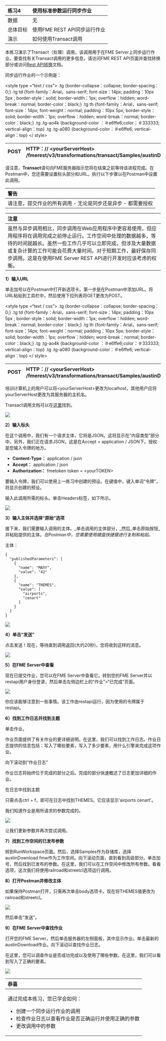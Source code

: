 |  练习4 |  使用标准参数运行同步作业 |
| :--- | :--- |
| 数据 | 无 |
| 总体目标 | 使用FME REST API同步运行作业 |
| 演示 | 如何使用Transact调用 |

本练习演示了Transact（处理）调用，该调用用于在FME Server上同步运行作业。要查找有关Transact调用的更多信息，请访问FME REST API页面并查找转换部分或访问[Rest API转换](https://docs.safe.com/fme/html/FME_REST/apidoc/v3/index.html#!/transformations)文档。

同步运行作业的一个示例是：

&lt;style type =“text / css”&gt; .tg {border-collapse：collapse; border-spacing：0;} .tg td {font-family：Arial，sans-serif; font-size：14px; padding：10px 5px ; border-style：solid; border-width：1px; overflow：hidden; word-break：normal; border-color：black;} .tg th {font-family：Arial，sans-serif; font-size：14px; font-weight：normal; padding：10px 5px; border-style：solid; border-width：1px; overflow：hidden; word-break：normal; border-color：black;} .tg .tg-ao4k {background-color ：＃e6ffe6;color：＃333333; vertical-align：top} .tg .tg-a080 {background-color：＃e6ffe6; vertical-align：top} &lt;/ style&gt;

| POST | HTTP：// &lt;yourServerHost&gt; /fmerest/v3/transformations/transact/Samples/austinDownload.fmw |
| :--- | :--- |


请注意，**Transact**语句向FME服务器指示您将在结束之前等待该进程完成。在Postman中，您还需要设置标头部分和URL。执行以下步骤以在Postman中设置此调用。

|  警告 |
| :--- |
|  请注意，提交作业的所有调用 - 无论是同步还是异步 - 都需要授权 |

|  注意 |
| :--- |
|  虽然与异步调用相比，同步调用在Web应用程序中更容易使用，但应用程序将在调用完成之前停止运行。工作空间中处理的数据越多，等待的时间就越长。虽然一些工作几乎可以立即完成，但涉及大量数据或复杂计算的工作可能会花费大量时间。对于短期工作，最好保存同步调用。这是在使用FME Server REST API进行开发时应该考虑的权衡。 |

  
**1）输入URL**

单击加号以在Postman中打开新选项卡。第一步是在Postman中添加URL。将URL粘贴到工具栏中，然后使用下拉列表将GET更改为POST。  

&lt;style type =“text / css”&gt; .tg {border-collapse：collapse; border-spacing：0;} .tg td {font-family：Arial，sans-serif; font-size：14px; padding：10px 5px ; border-style：solid; border-width：1px; overflow：hidden; word-break：normal; border-color：black;} .tg th {font-family：Arial，sans-serif; font-size：14px; font-weight：normal; padding：10px 5px; border-style：solid; border-width：1px; overflow：hidden; word-break：normal; border-color：black;} .tg .tg-ao4k {background-color ：＃e6ffe6;color：＃333333; vertical-align：top} .tg .tg-a080 {background-color：＃e6ffe6; vertical-align：top} &lt;/ style&gt;

| POST | HTTP：// &lt;yourServerHost&gt; /fmerest/v3/transformations/transact/Samples/austinDownload.fmw |
| :--- | :--- |


  
培训计算机上的用户可以将&lt;yourServerHost&gt;更改为localhost，其他用户应将yourServerHost更改为其服务器的主机名。

Transact调用文档可以在[这里](https://docs.safe.com/fme/html/FME_REST/apidoc/v3/index.html#!/transformations/transact_post_23)找到。

[![](../.gitbook/assets/image4.1.1.transacturl.png)](https://github.com/xuhengxx/FMETraining-1/tree/b47e2c2ddcf98cce07f6af233242f0087d2d374d/FMESERVER_RESTAPI4Workspaces/Images/image4.1.1.TransactURL.png)

  
**2）输入标头**

在这个调用中，我们有一个请求主体，它将是JSON。这将显示在“内容类型”部分中。另外，我们正在请求JSON，这是在Accept = application / JSON下。授权是您输入令牌的地方。

* **Content-Type：** application / json
* **Accept：** application / json
* **Authorization：** fmetoken token = &lt;yourTOKEN&gt;

要输入令牌，我们可以使用上一练习中创建的预设。在键值中，键入单词“令牌”，将显示创建的预设。

输入此调用所需的标头。单击Headers标签，如下所示。

[![](../.gitbook/assets/image4.1.2.transactpostman.png)](https://github.com/xuhengxx/FMETraining-1/tree/b47e2c2ddcf98cce07f6af233242f0087d2d374d/FMESERVER_RESTAPI4Workspaces/Images/image4.1.2.TransactPostman.png)

  
**3）输入主体并选择“原始”选项**

接下来，我们需要输入调用的主体。_单击调用的主体部分，_然后_单击原始按钮_并粘贴提供的主体。_在Postman中，您需要使用键盘快捷键进行复制和粘贴。_

主体：

```text
{
  "publishedParameters": [
    {
      "name": "MAXY",
      "value": "42"
    },
    {
      "name": "THEMES",
      "value": [
        "airports",
        "cenart"
      ]
    }
  ]
}
```

[![](../.gitbook/assets/image4.1.3.transactbody.png)](https://github.com/xuhengxx/FMETraining-1/tree/b47e2c2ddcf98cce07f6af233242f0087d2d374d/FMESERVER_RESTAPI4Workspaces/Images/image4.1.3.TransactBody.png)

  
**4）单击“发送”**

点击发送！现在，等待直到调用返回\(大约20秒\)，您将收到这样的消息。

[![](../.gitbook/assets/image4.1.4.transactresponsepostman.png)](https://github.com/xuhengxx/FMETraining-1/tree/b47e2c2ddcf98cce07f6af233242f0087d2d374d/FMESERVER_RESTAPI4Workspaces/Images/image4.1.4.TransactResponsePostman.png)

  
**5）在FME Server中查看**

现在已提交作业，您可以在FME Server中查看它。转到您的FME Server并以restapi用户身份登录，然后单击左侧边栏上的“作业”&gt;“已完成”页面。

[![](../.gitbook/assets/image4.1.5.job.png)](https://github.com/xuhengxx/FMETraining-1/tree/b47e2c2ddcf98cce07f6af233242f0087d2d374d/FMESERVER_RESTAPI4Workspaces/Images/image4.1.5.Job.png)

你应该能够注意到一些事情。该工作由restapi运行，因为使用的令牌属于restapi。

  
**6）找到工作日志并找到主题**

单击作业。

作业页面提供了有关作业的更详细说明。在这里，我们可以找到工作日志。作业日志提供的信息包括：写入了哪些要素，写入了多少要素，用什么引擎来完成这项作业。

  
 向下滚动到“作业日志”

作业日志将始终位于完成的部分之后。完成的部分快速概述了日志更加详细的作业。

  
 在日志中找到主题

只需点击ctrl + f，即可在日志中找到THEMES。它应该显示'airports cenart'。

我们知道作业是用所请求的参数完成的。

[![](../.gitbook/assets/image4.1.5b.themes.png)](https://github.com/xuhengxx/FMETraining-1/tree/b47e2c2ddcf98cce07f6af233242f0087d2d374d/FMESERVER_RESTAPI4Workspaces/Images/image4.1.5b.Themes.png)

让我们更新参数并再次尝试调用。

  
**7）找到工作空间的已发布参数**

转到RunWorkspace页面。然后，选择Samples作为存储库，选择austinDownload.fmw作为工作空间。向下滚动页面，直到看到高级部分。单击加号，然后找到已发布的参数。在这里，我们可以在工作空间中修改所有参数。看看选项，这次我们将使用railroad和streetcl选项运行调用。

  
**8）打开Postman并修改主体**

如果保持Postman打开，只需再次单击body选项卡。现在将THEMES值更改为railroad和streetcl。

[![](../.gitbook/assets/image4.1.6.newparameters.png)](https://github.com/xuhengxx/FMETraining-1/tree/b47e2c2ddcf98cce07f6af233242f0087d2d374d/FMESERVER_RESTAPI4Workspaces/Images/image4.1.6.newparameters.png)

然后单击“发送”。

  
**9）在FME Server中查找作业**

打开您的FME Server，然后单击服务器的左侧面板，其中显示作业。单击最新的austinDownload作业。向下滚动以查找作业日志。

在这里，您可以调查作业是否成功完成以及使用了哪些参数。在这里，我们可以看到写入了正确的要素。

[![](../.gitbook/assets/image4.1.7.featureswritten.png)](https://github.com/xuhengxx/FMETraining-1/tree/b47e2c2ddcf98cce07f6af233242f0087d2d374d/FMESERVER_RESTAPI4Workspaces/Images/image4.1.7.FeaturesWritten.png)

<table>
  <thead>
    <tr>
      <th style="text-align:left">恭喜</th>
    </tr>
  </thead>
  <tbody>
    <tr>
      <td style="text-align:left">
        <p>通过完成本练习，您已学会如何：
          <br />
        </p>
        <ul>
          <li>创建一个同步运行作业的调用</li>
          <li>检查作业日志以查看作业是否正确运行并使用正确的参数</li>
          <li>更改调用中的参数</li>
        </ul>
      </td>
    </tr>
  </tbody>
</table>
